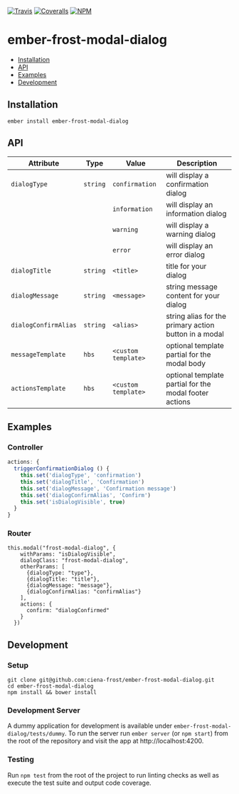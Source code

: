 [ci-img]: https://img.shields.io/travis/ciena-frost/ember-frost-modal-dialog.svg "Travis CI Build Status"
[ci-url]: https://travis-ci.org/ciena-frost/ember-frost-modal-dialog

[cov-img]: https://img.shields.io/coveralls/ciena-frost/ember-frost-modal-dialog.svg "Coveralls Code Coverage"
[cov-url]: https://coveralls.io/github/ciena-frost/ember-frost-modal-dialog

[npm-img]: https://img.shields.io/npm/v/ember-frost-modal-dialog.svg "NPM Version"
[npm-url]: https://www.npmjs.com/package/ember-frost-modal-dialog

[![Travis][ci-img]][ci-url] [![Coveralls][cov-img]][cov-url] [![NPM][npm-img]][npm-url]

# ember-frost-modal-dialog

 * [Installation](#installation)
 * [API](#api)
 * [Examples](#examples)
 * [Development](#development)

## Installation
```
ember install ember-frost-modal-dialog
```

## API

| Attribute | Type | Value | Description |
| --------- | ---- | ----- | ----------- |
| `dialogType` | `string` | `confirmation` | will display a confirmation dialog |
| | | `information` | will display an information dialog |
| | | `warning` | will display a warning dialog |
| | | `error` | will display an error dialog |
| `dialogTitle` | `string` | `<title>` | title for your dialog |
| `dialogMessage` | `string` | `<message>` | string message content for your dialog |
| `dialogConfirmAlias` | `string` | `<alias>` | string alias for the primary action button in a modal |
| `messageTemplate` | `hbs` | `<custom template>` | optional template partial for the modal body |
| `actionsTemplate` | `hbs` | `<custom template>` | optional template partial for the modal footer actions |

## Examples

### Controller
```javascript
actions: {
  triggerConfirmationDialog () {
    this.set('dialogType', 'confirmation')
    this.set('dialogTitle', 'Confirmation')
    this.set('dialogMessage', 'Confirmation message')
    this.set('dialogConfirmAlias', 'Confirm')
    this.set('isDialogVisible', true)
  }
}
```

### Router
```
this.modal("frost-modal-dialog", {
    withParams: "isDialogVisible",
    dialogClass: "frost-modal-dialog",
    otherParams: [
      {dialogType: "type"},
      {dialogTitle: "title"},
      {dialogMessage: "message"},
      {dialogConfirmAlias: "confirmAlias"}
    ],
    actions: {
      confirm: "dialogConfirmed"
    }
  })
```

## Development
### Setup
```
git clone git@github.com:ciena-frost/ember-frost-modal-dialog.git
cd ember-frost-modal-dialog
npm install && bower install
```

### Development Server
A dummy application for development is available under `ember-frost-modal-dialog/tests/dummy`.
To run the server run `ember server` (or `npm start`) from the root of the repository and
visit the app at http://localhost:4200.

### Testing
Run `npm test` from the root of the project to run linting checks as well as execute the test suite
and output code coverage.
